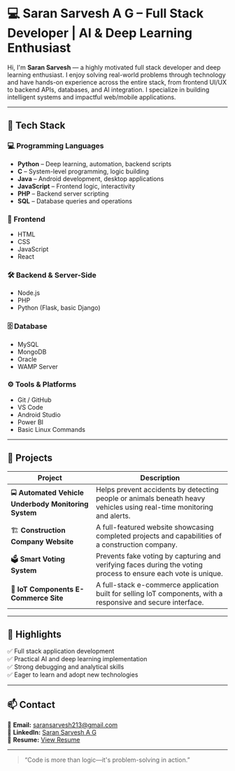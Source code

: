 # 💻 Saran Sarvesh A G – Full Stack Developer | AI & Deep Learning Enthusiast

Hi, I'm **Saran Sarvesh** — a highly motivated full stack developer and deep learning enthusiast. I enjoy solving real-world problems through technology and have hands-on experience across the entire stack, from frontend UI/UX to backend APIs, databases, and AI integration. I specialize in building intelligent systems and impactful web/mobile applications.

---

## 🚀 Tech Stack

### 💻 Programming Languages
- **Python** – Deep learning, automation, backend scripts  
- **C** – System-level programming, logic building  
- **Java** – Android development, desktop applications  
- **JavaScript** – Frontend logic, interactivity  
- **PHP** – Backend server scripting  
- **SQL** – Database queries and operations  

### 🧩 Frontend
- HTML  
- CSS  
- JavaScript  
- React  

### 🛠 Backend & Server-Side
- Node.js  
- PHP  
- Python (Flask, basic Django)  

### 🗄️ Database
- MySQL  
- MongoDB  
- Oracle  
- WAMP Server  

### ⚙️ Tools & Platforms
- Git / GitHub  
- VS Code  
- Android Studio  
- Power BI  
- Basic Linux Commands  

---

## 📂 Projects

| Project | Description |
|--------|-------------|
| 🚍 **Automated Vehicle Underbody Monitoring System** | Helps prevent accidents by detecting people or animals beneath heavy vehicles using real-time monitoring and alerts. |
| 🏗️ **Construction Company Website** | A full-featured website showcasing completed projects and capabilities of a construction company. |
| 🗳️ **Smart Voting System** | Prevents fake voting by capturing and verifying faces during the voting process to ensure each vote is unique. |
| 🛒 **IoT Components E-Commerce Site** | A full-stack e-commerce application built for selling IoT components, with a responsive and secure interface. |

---

## 🌟 Highlights
✅ Full stack application development  
✅ Practical AI and deep learning implementation  
✅ Strong debugging and analytical skills  
✅ Eager to learn and adopt new technologies  

---

## 📫 Contact

📧 **Email:** saransarvesh213@gmail.com  
💼 **LinkedIn:** [Saran Sarvesh A G](https://www.linkedin.com/in/saran-sarvesh-a-g-950357285/)  
📄 **Resume:** [View Resume](https://drive.google.com/file/d/1ngsPLl1-J0iLsUi129Wz2yOufDafeoAn/view?usp=sharing)

---

> “Code is more than logic—it's problem-solving in action.”
